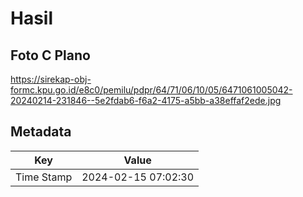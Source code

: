 # Hasil

## Foto C Plano

https://sirekap-obj-formc.kpu.go.id/e8c0/pemilu/pdpr/64/71/06/10/05/6471061005042-20240214-231846--5e2fdab6-f6a2-4175-a5bb-a38effaf2ede.jpg


## Metadata

| Key        | Value               |
| ---------- | ------------------- |
| Time Stamp | 2024-02-15 07:02:30 |



